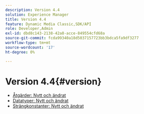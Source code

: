 ```yaml
---
description: Version 4.4
solution: Experience Manager
title: Version 4.4
feature: Dynamic Media Classic,SDK/API
role: Developer,Admin
exl-id: dbd8c143-2138-42a8-acce-849554cfd68a
source-git-commit: fcda99340a18d5037157723bb3bdca5fa9df3277
workflow-type: tm+mt
source-wordcount: '17'
ht-degree: 0%

---
```


# Version 4.4{#version}

* [Åtgärder: Nytt och ändrat](r-4-4-operations.md)
* [Datatyper: Nytt och ändrat](r-4-4-types.md)
* [Strängkonstanter: Nytt och ändrat](r-4-4-string-constants.md)
